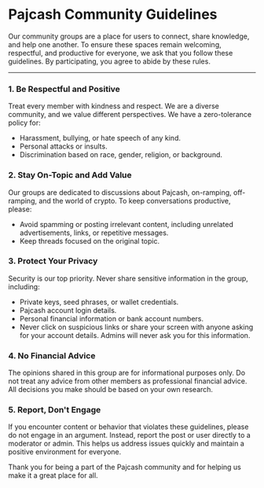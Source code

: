 # Pajcash Community Guidelines



Our community groups are a place for users to connect, share knowledge, and help one another. To ensure these spaces remain welcoming, respectful, and productive for everyone, we ask that you follow these guidelines. By participating, you agree to abide by these rules.

***

### 1. Be Respectful and Positive

Treat every member with kindness and respect. We are a diverse community, and we value different perspectives. We have a zero-tolerance policy for:

* Harassment, bullying, or hate speech of any kind.
* Personal attacks or insults.
* Discrimination based on race, gender, religion, or background.

### 2. Stay On-Topic and Add Value

Our groups are dedicated to discussions about Pajcash, on-ramping, off-ramping, and the world of crypto. To keep conversations productive, please:

* Avoid spamming or posting irrelevant content, including unrelated advertisements, links, or repetitive messages.
* Keep threads focused on the original topic.

### 3. Protect Your Privacy

Security is our top priority. Never share sensitive information in the group, including:

* Private keys, seed phrases, or wallet credentials.
* Pajcash account login details.
* Personal financial information or bank account numbers.
* Never click on suspicious links or share your screen with anyone asking for your account details. Admins will never ask you for this information.

### 4. No Financial Advice

The opinions shared in this group are for informational purposes only. Do not treat any advice from other members as professional financial advice. All decisions you make should be based on your own research.

### 5. Report, Don't Engage

If you encounter content or behavior that violates these guidelines, please do not engage in an argument. Instead, report the post or user directly to a moderator or admin. This helps us address issues quickly and maintain a positive environment for everyone.

Thank you for being a part of the Pajcash community and for helping us make it a great place for all.
